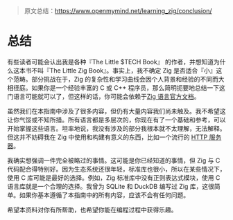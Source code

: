 > 原文总结：https://www.openmymind.net/learning_zig/conclusion/

# 总结

有些读者可能会认出我是各种『The Little $TECH Book』 的作者，并想知道为什么这本书不叫『The Little Zig Book』。事实上，我不确定 Zig 是否适合『小』这个范畴。部分挑战在于，Zig 的复杂性和学习曲线会因个人背景和经验的不同而大相径庭。如果你是一个经验丰富的 C 或 C++ 程序员，那么简明扼要地总结一下这门语言可能就可以了，但这样的话，你可能会依赖于[Zig 语言官方文档](https://ziglang.org/documentation/master/)。

虽然我们在本指南中涉及了很多内容，但仍有大量内容我们尚未触及。我不希望这让你气馁或不知所措。所有语言都是多层次的，你现在有了一个基础和参考，可以开始掌握这些语言。坦率地说，我没有涉及的部分我根本就不太理解，无法解释。但这并不妨碍我在 Zig 中使用和构建有意义的东西，比如一个流行的 [HTTP 服务器](https://github.com/karlseguin/http.zig)。

我确实想强调一件完全被略过的事情。这可能是你已经知道的事情，但 Zig 与 C 代码配合得特别好。因为生态系统还很年轻，标准库也很小，所以在某些情况下，使用 C 库可能是最好的选择。例如，Zig 标准库中没有正则表达式模块，使用 C 语言库就是一个合理的选择。我曾为 SQLite 和 DuckDB 编写过 Zig 库，这很简单。如果你基本遵循了本指南中的所有内容，应该不会有任何问题。

希望本资料对你有所帮助，也希望你能在编程过程中获得乐趣。
